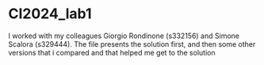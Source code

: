 # CI2024_lab1
I worked with my colleagues Giorgio Rondinone (s332156) and Simone Scalora (s329444).
The file presents the solution first, and then some other versions that i compared and that helped me get to the solution
